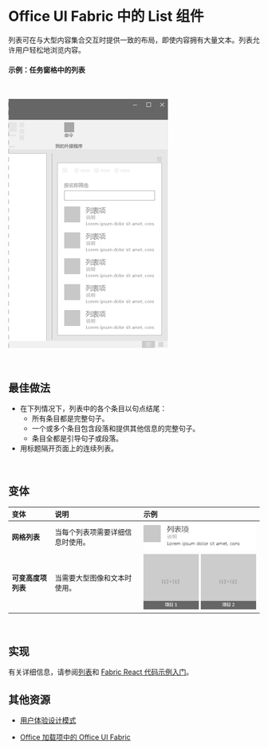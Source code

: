 # <a name="list-component-in-office-ui-fabric"></a>Office UI Fabric 中的 List 组件

列表可在与大型内容集合交互时提供一致的布局，即使内容拥有大量文本。列表允许用户轻松地浏览内容。 
  
#### <a name="example-list-in-a-task-pane"></a>示例：任务窗格中的列表

<br/>

![显示列表的图像](../images/overview_withApp_list.png)

<br/>

## <a name="best-practices"></a>最佳做法

- 在下列情况下，列表中的各个条目以句点结尾：
  - 所有条目都是完整句子。
  - 一个或多个条目包含段落和提供其他信息的完整句子。
  - 条目全都是引导句子或段落。
- 用标题隔开页面上的连续列表。

<br/>

## <a name="variants"></a>变体

|**变体**|**说明**|**示例**|
|:------------|:--------------|:----------|
|**网格列表**|当每个列表项需要详细信息时使用。|![网格列表图像](../images/list.png)<br/>|
|**可变高度项列表**|当需要大型图像和文本时使用。|![可变高度项列表图像](../images/listGrid.png)<br/>|

<br/>

## <a name="implementation"></a>实现

有关详细信息，请参阅[列表](https://dev.office.com/fabric#/components/list)和 [Fabric React 代码示例入门](https://github.com/OfficeDev/Word-Add-in-GettingStartedFabricReact)。

## <a name="additional-resources"></a>其他资源

- [用户体验设计模式](https://github.com/OfficeDev/Office-Add-in-UX-Design-Patterns-Code)

- [Office 加载项中的 Office UI Fabric](office-ui-fabric.md)
